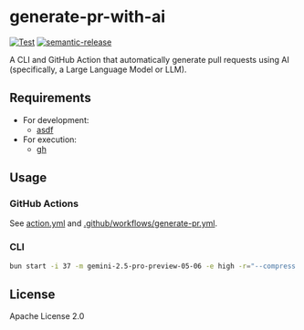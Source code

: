 # generate-pr-with-ai

[![Test](https://github.com/WillBooster/generate-pr-with-ai/actions/workflows/test.yml/badge.svg)](https://github.com/WillBooster/generate-pr-with-ai/actions/workflows/test.yml)
[![semantic-release](https://img.shields.io/badge/%20%20%F0%9F%93%A6%F0%9F%9A%80-semantic--release-e10079.svg)](https://github.com/semantic-release/semantic-release)

A CLI and GitHub Action that automatically generate pull requests using AI (specifically, a Large Language Model or LLM).

## Requirements

- For development:
  - [asdf](https://asdf-vm.com/)
- For execution:
  - [gh](https://github.com/cli/cli)

## Usage

### GitHub Actions

See [action.yml](action.yml) and [.github/workflows/generate-pr.yml](.github/workflows/generate-pr.yml).

### CLI

```sh
bun start -i 37 -m gemini-2.5-pro-preview-05-06 -e high -r="--compress --remove-empty-lines --include 'src/**/*.ts'" -a="--model gemini/gemini-2.5-pro-preview-05-06 --edit-format diff-fenced --test-cmd='yarn check-for-ai' --auto-test --chat-language English"
```

## License

Apache License 2.0
